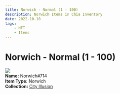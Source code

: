 ```yaml
---
title: Norwich - Normal (1 - 100)
description: Norwich Items in Chia Inventory
date: 2022-10-10
tags:
    - NFT
    - Items
---
```


# Norwich - Normal (1 - 100)
<div class="item_thumbnail">
<img loading="lazy" src="https://5zo45mzrtq3pr4injxltiv4l5grso53miiaftk3e7wtoqugwmu.arweave.net/7l3OszGcNvjxDU3XNFeL6aMnd2xCAFmrZP2-m6FDWZU"><br/>
<div><strong>Name:</strong> Norwich#714</div>
<div><strong>Item Type:</strong> Norwich</div>
<div><strong>Collection:</strong> <a href="https://www.spacescan.io/xch/nft/collection/col1lend2dcn558km4wcwta4xnkfv3xpcmlp9kyt0m909emvfxechlyqdl5ndg">City Illusion</a></div>
</div>

